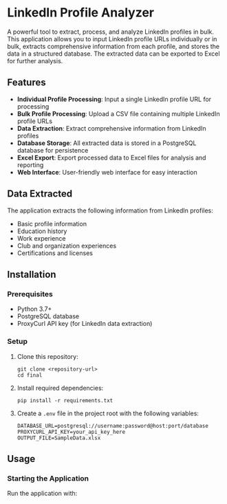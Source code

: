 # LinkedIn Profile Analyzer

A powerful tool to extract, process, and analyze LinkedIn profiles in bulk. This application allows you to input LinkedIn profile URLs individually or in bulk, extracts comprehensive information from each profile, and stores the data in a structured database. The extracted data can be exported to Excel for further analysis.

## Features

- **Individual Profile Processing**: Input a single LinkedIn profile URL for processing
- **Bulk Profile Processing**: Upload a CSV file containing multiple LinkedIn profile URLs
- **Data Extraction**: Extract comprehensive information from LinkedIn profiles
- **Database Storage**: All extracted data is stored in a PostgreSQL database for persistence
- **Excel Export**: Export processed data to Excel files for analysis and reporting
- **Web Interface**: User-friendly web interface for easy interaction

## Data Extracted

The application extracts the following information from LinkedIn profiles:

- Basic profile information
- Education history
- Work experience
- Club and organization experiences
- Certifications and licenses

## Installation

### Prerequisites

- Python 3.7+
- PostgreSQL database
- ProxyCurl API key (for LinkedIn data extraction)

### Setup

1. Clone this repository:
   ```
   git clone <repository-url>
   cd final
   ```

2. Install required dependencies:
   ```
   pip install -r requirements.txt
   ```

3. Create a `.env` file in the project root with the following variables:
   ```
   DATABASE_URL=postgresql://username:password@host:port/database
   PROXYCURL_API_KEY=your_api_key_here
   OUTPUT_FILE=SampleData.xlsx
   ```

## Usage

### Starting the Application

Run the application with:
